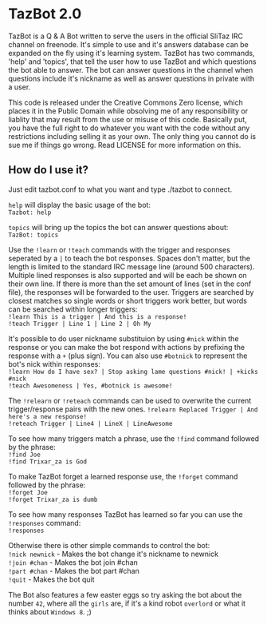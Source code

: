 TazBot 2.0
==========

TazBot is a Q & A Bot written to serve the users in the official SliTaz IRC channel on freenode.
It's simple to use and it's answers database can be expanded on the fly using it's learning system.
TazBot has two commands, 'help' and 'topics', that tell the user how to use TazBot and which questions the bot able to answer. The bot can answer questions in the channel when questions include it's nickname as well as answer questions in private with a user.

This code is released under the Creative Commons Zero license, which places it in the Public Domain while obsolving me of any responsibility or liablity that may result from the use or misuse of this code. Basically put, you have the full right to do whatever you want with the code without any restrictions including selling it as your own. The only thing you cannot do is sue me if things go wrong. Read LICENSE for more information on this.


How do I use it?
----------------
Just edit tazbot.conf to what you want and type ./tazbot to connect.

`help` will display the basic usage of the bot:  
`Tazbot: help`

`topics` will bring up the topics the bot can answer questions about:  
`TazBot: topics`

Use the `!learn` or `!teach` commands with the trigger and responses seperated by a `|` to teach the bot responses. Spaces don't matter, but the length is limited to the standard IRC message line (around 500 characters). Multiple lined responses is also supported and will be each be shown on their own line. If there is more than the set amount of lines (set in the conf file), the responses will be forwarded to the user.
Triggers are searched by closest matches so single words or short triggers work better, but words can be searched within longer triggers:  
`!learn This is a trigger | And this is a response!`  
`!teach Trigger | Line 1 | Line 2 | Oh My`

It's possible to do user nickname substituion by using `#nick` within the response or you can make the bot respond with actions by prefixing the response with a `+` (plus sign). You can also use `#botnick` to represent the bot's nick within responses:  
`!learn How do I have sex? | Stop asking lame questions #nick! | +kicks #nick`  
`!teach Awesomeness | Yes, #botnick is awesome!`

The `!relearn` or `!reteach` commands can be used to overwrite the current trigger/response pairs with the new ones.
`!relearn Replaced Trigger | And here's a new response!`  
`!reteach Trigger | Line4 | LineX | LineAwesome`

To see how many triggers match a phrase, use the `!find` command followed by the phrase:  
`!find Joe`  
`!find Trixar_za is God`

To make TazBot forget a learned response use, the `!forget` command followed by the phrase:  
`!forget Joe`  
`!forget Trixar_za is dumb`

To see how many responses TazBot has learned so far you can use the `!responses` command:  
`!responses`

Otherwise there is other simple commands to control the bot:  
`!nick newnick` - Makes the bot change it's nickname to newnick  
`!join #chan` - Makes the bot join #chan  
`!part #chan` - Makes the bot part #chan  
`!quit` - Makes the bot quit

The Bot also features a few easter eggs so try asking the bot about the number `42`, where all the `girls` are, if it's a kind robot `overlord` or what it thinks about `Windows 8`. ;)
